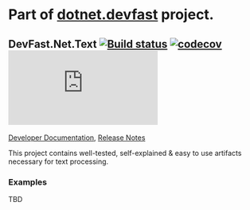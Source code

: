 # Part of [dotnet.devfast](https://github.com/samaysar/dotnet.devfast) project.

## DevFast.Net.Text [![Build status](https://ci.appveyor.com/api/projects/status/90ghvu430nqogkxk?svg=true)](https://ci.appveyor.com/project/samaysar/dotnet-devfast-text) [![codecov](https://codecov.io/gh/samaysar/dotnet.devfast.text/graph/badge.svg?token=DUqJ3FWogd)](https://codecov.io/gh/samaysar/dotnet.devfast.text) [![NuGet](https://buildstats.info/nuget/DevFast.Net.Text)](https://www.nuget.org/packages/DevFast.Net.Text)
[Developer Documentation](https://github.com/samaysar/dotnet.devfast.text/blob/master/docs/index.md 'index'), [Release Notes](https://raw.githubusercontent.com/samaysar/dotnet.devfast.text/master/ReleaseNotes.txt)

This project contains well-tested, self-explained &amp; easy to use artifacts necessary for text processing.

### Examples
TBD